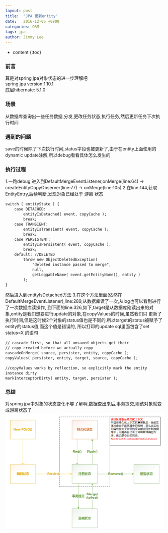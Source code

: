 ```yaml
---
layout: post
title:  "JPA 更新entity"
date:   2016-12-05 +0800
categories: ORM
tags: jpa
author: Jimmy Lee
---
```


* content
{:toc}

### 前言
算是对spring jpa对象状态的进一步理解吧  
spring jpa version:1.10.1  
底层hibernate: 5.1.0  

### 场景
从数据库查询出一些任务数据,分发,更改任务状态,执行任务,然后更新任务下次执行时间

### 遇到的问题
save的时候除了下次执行时间,status字段也被更新了,由于在entity上面使用的dynamic update注解,所以debug看看具体怎么发生的

### 执行过程
1.一路debug,进入到DefaultMergeEventListener,onMerge(line:64) -> createEntityCopyObserver(line:77) -> onMerge(line:105) 
2.在line:144,获取EntityEntry,后续判断,发现对象已经处于 游离 状态  
```
switch ( entityState ) { 
	case DETACHED: 
		entityIsDetached( event, copyCache ); 
		break; 
	case TRANSIENT: 
		entityIsTransient( event, copyCache ); 
		break; 
	case PERSISTENT: 
		entityIsPersistent( event, copyCache ); 
		break; 
	default: //DELETED  
		throw new ObjectDeletedException( 
			"deleted instance passed to merge", 
			null, 
			getLoggableName( event.getEntityName(), entity ) 
		); 
} 
```
然后进入到entityIsDetached方法 
3.在这个方法里面(依然在DefaultMergeEventListener),line:289,从数据库读了一次,从log也可以看到进行了一次数据库读操作,
到下面的line:326,如下,target是从数据库刚读出来的对象,entity是我们想要进行update的对象,在copyValues的时候,虽然我们只
更新了执行时间,但是这时候2个对象的status值也是不同的,所以target的status被赋予了entity的status值,而这个值是错误的,
所以打印的update sql里面包含了set status=X 的语句 
```
// cascade first, so that all unsaved objects get their 
// copy created before we actually copy 
cascadeOnMerge( source, persister, entity, copyCache ); 
copyValues( persister, entity, target, source, copyCache ); 
 
//copyValues works by reflection, so explicitly mark the entity instance dirty 
markInterceptorDirty( entity, target, persister ); 
```

### 总结
对spring jpa中对象的状态变化不够了解啊,数据查出来后,事务提交,则该对象就变成游离状态了 
![](images/spring-jpa-obj-status.png) 